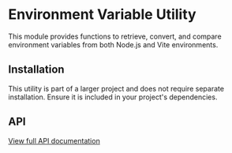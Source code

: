 # Environment Variable Utility

This module provides functions to retrieve, convert, and compare environment variables from both Node.js and Vite
environments.

## Installation

This utility is part of a larger project and does not require separate installation. Ensure it is included in your
project's dependencies.

## API

[View full API documentation](../../docs/env/README.md)
